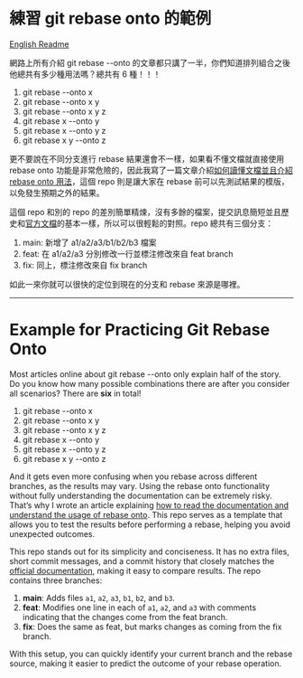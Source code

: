 # 練習 git rebase onto 的範例

[English Readme](#example-for-practicing-git-rebase-onto)

網路上所有介紹 git rebase --onto 的文章都只講了一半，你們知道排列組合之後他總共有多少種用法嗎？總共有 6 種！！！

1. git rebase --onto x  
2. git rebase --onto x y  
3. git rebase --onto x y z  
4. git rebase x --onto y  
5. git rebase x --onto y z  
6. git rebase x y --onto z  

更不要說在不同分支進行 rebase 結果還會不一樣，如果看不懂文檔就直接使用 rebase onto 功能是非常危險的，因此我寫了一篇文章介紹[如何讀懂文檔並且介紹 rebase onto 用法](https://docs.zsl0621.cc/docs/git/rebase-onto)，這個 repo 則是讓大家在 rebase 前可以先測試結果的模版，以免發生預期之外的結果。

這個 repo 和別的 repo 的差別簡單精煉，沒有多餘的檔案，提交訊息簡短並且歷史和[官方文檔](https://git-scm.com/docs/git-rebase)的基本一樣，所以可以很輕鬆的對照。repo 總共有三個分支：

1. main: 新增了 a1/a2/a3/b1/b2/b3 檔案
2. feat: 在 a1/a2/a3 分別修改一行並標注修改來自 feat branch
3. fix: 同上，標注修改來自 fix branch

如此一來你就可以很快的定位到現在的分支和 rebase 來源是哪裡。

---

# Example for Practicing Git Rebase Onto

Most articles online about git rebase --onto only explain half of the story. Do you know how many possible combinations there are after you consider all scenarios? There are **six** in total!  

1. git rebase --onto x  
2. git rebase --onto x y  
3. git rebase --onto x y z  
4. git rebase x --onto y  
5. git rebase x --onto y z  
6. git rebase x y --onto z  

And it gets even more confusing when you rebase across different branches, as the results may vary. Using the rebase onto functionality without fully understanding the documentation can be extremely risky. That’s why I wrote an article explaining [how to read the documentation and understand the usage of rebase onto](https://docs.zsl0621.cc/docs/git/rebase-onto). This repo serves as a template that allows you to test the results before performing a rebase, helping you avoid unexpected outcomes.

This repo stands out for its simplicity and conciseness. It has no extra files, short commit messages, and a commit history that closely matches the [official documentation](https://git-scm.com/docs/git-rebase), making it easy to compare results. The repo contains three branches:

1. **main**: Adds files `a1`, `a2`, `a3`, `b1`, `b2`, and `b3`.  
2. **feat**: Modifies one line in each of `a1`, `a2`, and `a3` with comments indicating that the changes come from the feat branch.  
3. **fix**: Does the same as feat, but marks changes as coming from the fix branch.  

With this setup, you can quickly identify your current branch and the rebase source, making it easier to predict the outcome of your rebase operation.  
